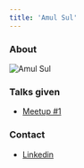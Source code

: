 ```yaml
---
title: 'Amul Sul'
---
```


### About

![Amul Sul](/images/speakers/amul-sul.jpeg)

### Talks given

- [Meetup #1](/meetups/1)

### Contact

- [Linkedin](https://www.linkedin.com/in/sulamul/)
